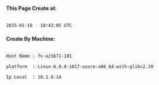 
   
#### This Page Create at:

```bash

2025-01-18 - 18:43:05 UTC

```

#### Create By Machine:

```bash

Host Name : fv-az1671-101

platform  : Linux-6.8.0-1017-azure-x86_64-with-glibc2.39

Ip Local  : 10.1.0.14

```

